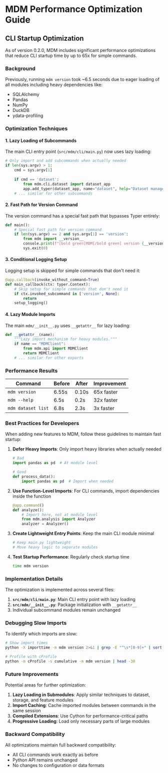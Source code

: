 # MDM Performance Optimization Guide

## CLI Startup Optimization

As of version 0.2.0, MDM includes significant performance optimizations that reduce CLI startup time by up to 65x for simple commands.

### Background

Previously, running `mdm version` took ~6.5 seconds due to eager loading of all modules including heavy dependencies like:
- SQLAlchemy
- Pandas
- NumPy
- DuckDB
- ydata-profiling

### Optimization Techniques

#### 1. Lazy Loading of Subcommands

The main CLI entry point (`src/mdm/cli/main.py`) now uses lazy loading:

```python
# Only import and add subcommands when actually needed
if len(sys.argv) > 1:
    cmd = sys.argv[1]
    
    if cmd == 'dataset':
        from mdm.cli.dataset import dataset_app
        app.add_typer(dataset_app, name="dataset", help="Dataset management commands")
    # ... similar for other subcommands
```

#### 2. Fast Path for Version Command

The version command has a special fast path that bypasses Typer entirely:

```python
def main():
    # Special fast path for version command
    if len(sys.argv) == 2 and sys.argv[1] == 'version':
        from mdm import __version__
        console.print(f"[bold green]MDM[/bold green] version {__version__}")
        sys.exit(0)
```

#### 3. Conditional Logging Setup

Logging setup is skipped for simple commands that don't need it:

```python
@app.callback(invoke_without_command=True)
def main_callback(ctx: typer.Context):
    # Skip setup for simple commands that don't need it
    if ctx.invoked_subcommand in ['version', None]:
        return
    setup_logging()
```

#### 4. Lazy Module Imports

The main `mdm/__init__.py` uses `__getattr__` for lazy loading:

```python
def __getattr__(name):
    """Lazy import mechanism for heavy modules."""
    if name == "MDMClient":
        from mdm.api import MDMClient
        return MDMClient
    # ... similar for other exports
```

### Performance Results

| Command | Before | After | Improvement |
|---------|--------|-------|-------------|
| `mdm version` | 6.55s | 0.10s | 65x faster |
| `mdm --help` | 6.5s | 0.2s | 32x faster |
| `mdm dataset list` | 6.8s | 2.3s | 3x faster |

### Best Practices for Developers

When adding new features to MDM, follow these guidelines to maintain fast startup:

1. **Defer Heavy Imports**: Only import heavy libraries when actually needed
   ```python
   # Bad
   import pandas as pd  # At module level
   
   # Good
   def process_data():
       import pandas as pd  # Import when needed
   ```

2. **Use Function-Level Imports**: For CLI commands, import dependencies inside the function
   ```python
   @app.command()
   def analyze():
       # Import here, not at module level
       from mdm.analysis import Analyzer
       analyzer = Analyzer()
   ```

3. **Create Lightweight Entry Points**: Keep the main CLI module minimal
   ```python
   # Keep main.py lightweight
   # Move heavy logic to separate modules
   ```

4. **Test Startup Performance**: Regularly check startup time
   ```bash
   time mdm version
   ```

### Implementation Details

The optimization is implemented across several files:

1. **`src/mdm/cli/main.py`**: Main CLI entry point with lazy loading
2. **`src/mdm/__init__.py`**: Package initialization with `__getattr__`
3. Individual subcommand modules remain unchanged

### Debugging Slow Imports

To identify which imports are slow:

```bash
# Show import times
python -X importtime -m mdm version 2>&1 | grep -E "^\s*[0-9]+" | sort -k1 -n | tail -20

# Profile with cProfile
python -m cProfile -s cumulative -m mdm version | head -30
```

### Future Improvements

Potential areas for further optimization:

1. **Lazy Loading in Submodules**: Apply similar techniques to dataset, storage, and feature modules
2. **Import Caching**: Cache imported modules between commands in the same session
3. **Compiled Extensions**: Use Cython for performance-critical paths
4. **Progressive Loading**: Load only necessary parts of large modules

### Backward Compatibility

All optimizations maintain full backward compatibility:
- All CLI commands work exactly as before
- Python API remains unchanged
- No changes to configuration or data formats